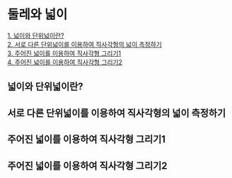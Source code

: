 # 둘레와 넓이



[1. 넓이와 단위넓이란?](#넓이와-단위넓이란?)  
[2. 서로 다른 단위넓이를 이용하여 직사각형의 넓이 측정하기](#서로-다른-단위넓이를-이용하여-직사각형의-넓이-측정하기)  
[3. 주어진 넓이를 이용하여 직사각형 그리기1](#주어진-넓이를-이용하여-직사각형-그리기1)  
[4. 주어진 넓이를 이용하여 직사각형 그리기2](#주어진-넓이를-이용하여-직사각형-그리기2)  
## 넓이와 단위넓이란?
## 서로 다른 단위넓이를 이용하여 직사각형의 넓이 측정하기
## 주어진 넓이를 이용하여 직사각형 그리기1
## 주어진 넓이를 이용하여 직사각형 그리기2